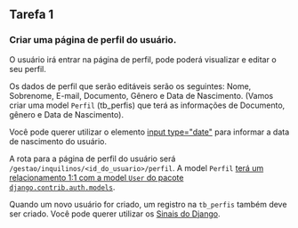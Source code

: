 ## Tarefa 1

### Criar uma página de perfil do usuário.

O usuário irá entrar na página de perfil, pode poderá visualizar e editar o seu perfil.

Os dados de perfil que serão editáveis serão os seguintes: Nome, Sobrenome, E-mail, Documento, Gênero e Data de Nascimento. (Vamos criar uma model `Perfil` (tb_perfis) que terá as informações de Documento, gênero e Data de Nascimento).

Você pode querer utilizar o elemento [input type="date"](https://developer.mozilla.org/en-US/docs/Web/HTML/Element/input/date) para informar a data de nascimento do usuário.

A rota para a página de perfil do usuário será `/gestao/inquilinos/<id_do_usuario>/perfil`.
A model `Perfil` [terá um relacionamento 1:1 com a model `User` do pacote `django.contrib.auth.models`](https://docs.djangoproject.com/en/5.0/topics/db/examples/one_to_one/).

Quando um novo usuário for criado, um registro na `tb_perfis` também deve ser criado. Você pode querer utilizar os [Sinais do Django](https://docs.djangoproject.com/en/5.0/ref/signals/).